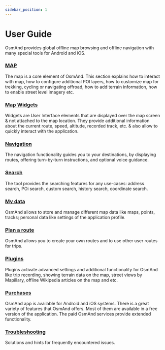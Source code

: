 ```yaml
---
sidebar_position: 1
---
```


# User Guide

OsmAnd provides global offline map browsing and offline navigation with many special tools for Android and iOS.

### [MAP](./map/index.md)

The map is a core element of OsmAnd. This section explains how to interact with map, how to configure additional POI layers, how to customize map for trekking, cycling or navigating offroad, how to add terrain information, how to enable street level imagery etc.

### [Map Widgets](./widgets/index.md)

Widgets are User Interface elements that are displayed over the map screen & not attached to the map location. They provide additional information about the current route, speed, altitude, recorded track, etc. & also allow to quickly interact with the application.

### [Navigation](./plugins/index.md)

The navigation functionality guides you to your destinations, by displaying routes, offering turn-by-turn instructions, and optional voice guidance.

### [Search](./search/index.md)

The tool provides the searching features for any use-cases: address search, POi search, custom search, history search, coordinate search.

### [My data](./personal/index.md)

OsmAnd allows to store and manage different map data like maps, points, tracks; personal data like settings of the application profile.

### [Plan a route](./plan-route/index.md)

OsmAnd allows you to create your own routes and to use other user routes for trips.

### [Plugins](./plugins/)

Plugins activate advanced settings and additional functionality for OsmAnd like trip recording, showing terrain data on the map, street views by Mapillary, offline Wikipedia articles on the map and etc.

### [Purchases](./purchases/)

OsmAnd app is available for Android and iOS systems. There is a great variety of features that OsmAnd offers. Most of them are available in a free version of the application. The paid OsmAnd services provide extended functionality.

### [Troubleshooting](./troubleshooting/)

Solutions and hints for frequently encountered issues.
